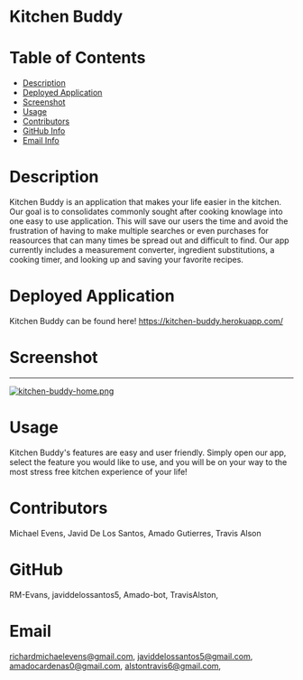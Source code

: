 # Kitchen Buddy

  # Table of Contents

  - [Description](#Description)
  - [Deployed Application](#DeployedApplication)
  - [Screenshot](#Screenshot)
  - [Usage](#Usage)
  - [Contributors](#Contributors)
  - [GitHub Info](#GitHub) 
  - [Email Info](#Email)

  # Description

  Kitchen Buddy is an application that makes your life easier in the kitchen. Our goal is to consolidates commonly sought after cooking knowlage into one easy to use application. This will save our users the time and avoid the frustration of having to make multiple searches or even purchases for reasources that can many times be spread out and difficult to find. Our app currently includes a measurement converter, ingredient substitutions, a cooking timer, and looking up and saving your favorite recipes.

  # Deployed Application
  Kitchen Buddy can be found here! https://kitchen-buddy.herokuapp.com/

  # Screenshot
  ***
  [![kitchen-buddy-home.png](https://i.postimg.cc/g0wcCP6y/kitchen-buddy-home.png)](https://postimg.cc/06sqSFnr)

  # Usage

  Kitchen Buddy's features are easy and user friendly. Simply open our app, select the feature you would like to use, and you will be on your way to the most stress free kitchen experience of your life!

  # Contributors
  Michael Evens, Javid De Los Santos, Amado Gutierres, Travis Alson

  # GitHub

  RM-Evans, javiddelossantos5, Amado-bot, TravisAlston,

  # Email

richardmichaelevens@gmail.com, javiddelossantos5@gmail.com, amadocardenas0@gmail.com, alstontravis6@gmail.com,
